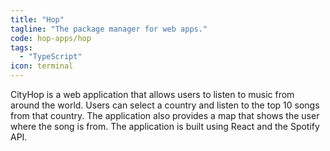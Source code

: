 ```yaml
---
title: "Hop"
tagline: "The package manager for web apps."
code: hop-apps/hop
tags:
  - "TypeScript"
icon: terminal
---
```


CityHop is a web application that allows users to listen to music from around the world. Users can select a country and listen to the top 10 songs from that country. The application also provides a map that shows the user where the song is from. The application is built using React and the Spotify API.